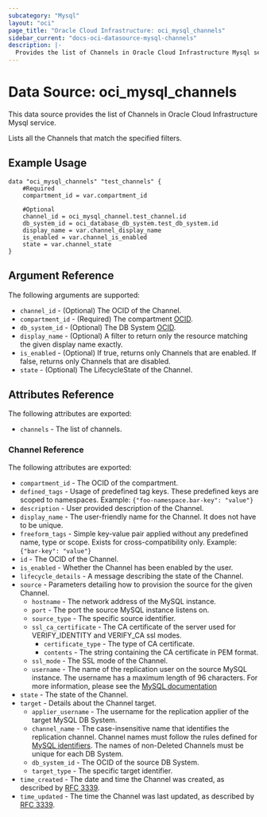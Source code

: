 ```yaml
---
subcategory: "Mysql"
layout: "oci"
page_title: "Oracle Cloud Infrastructure: oci_mysql_channels"
sidebar_current: "docs-oci-datasource-mysql-channels"
description: |-
  Provides the list of Channels in Oracle Cloud Infrastructure Mysql service
---
```


# Data Source: oci_mysql_channels
This data source provides the list of Channels in Oracle Cloud Infrastructure Mysql service.

Lists all the Channels that match the specified filters.

## Example Usage

```hcl
data "oci_mysql_channels" "test_channels" {
	#Required
	compartment_id = var.compartment_id

	#Optional
	channel_id = oci_mysql_channel.test_channel.id
	db_system_id = oci_database_db_system.test_db_system.id
	display_name = var.channel_display_name
	is_enabled = var.channel_is_enabled
	state = var.channel_state
}
```

## Argument Reference

The following arguments are supported:

* `channel_id` - (Optional) The OCID of the Channel.
* `compartment_id` - (Required) The compartment [OCID](https://docs.cloud.oracle.com/iaas/Content/General/Concepts/identifiers.htm).
* `db_system_id` - (Optional) The DB System [OCID](https://docs.cloud.oracle.com/iaas/Content/General/Concepts/identifiers.htm).
* `display_name` - (Optional) A filter to return only the resource matching the given display name exactly.
* `is_enabled` - (Optional) If true, returns only Channels that are enabled. If false, returns only Channels that are disabled. 
* `state` - (Optional) The LifecycleState of the Channel.


## Attributes Reference

The following attributes are exported:

* `channels` - The list of channels.

### Channel Reference

The following attributes are exported:

* `compartment_id` - The OCID of the compartment.
* `defined_tags` - Usage of predefined tag keys. These predefined keys are scoped to namespaces. Example: `{"foo-namespace.bar-key": "value"}` 
* `description` - User provided description of the Channel.
* `display_name` - The user-friendly name for the Channel. It does not have to be unique.
* `freeform_tags` - Simple key-value pair applied without any predefined name, type or scope. Exists for cross-compatibility only. Example: `{"bar-key": "value"}` 
* `id` - The OCID of the Channel.
* `is_enabled` - Whether the Channel has been enabled by the user.
* `lifecycle_details` - A message describing the state of the Channel.
* `source` - Parameters detailing how to provision the source for the given Channel.
	* `hostname` - The network address of the MySQL instance.
	* `port` - The port the source MySQL instance listens on.
	* `source_type` - The specific source identifier.
	* `ssl_ca_certificate` - The CA certificate of the server used for VERIFY_IDENTITY and VERIFY_CA ssl modes.
		* `certificate_type` - The type of CA certificate.
		* `contents` - The string containing the CA certificate in PEM format.
	* `ssl_mode` - The SSL mode of the Channel.
	* `username` - The name of the replication user on the source MySQL instance. The username has a maximum length of 96 characters. For more information, please see the [MySQL documentation](https://dev.mysql.com/doc/refman/8.0/en/change-master-to.html) 
* `state` - The state of the Channel.
* `target` - Details about the Channel target.
	* `applier_username` - The username for the replication applier of the target MySQL DB System.
	* `channel_name` - The case-insensitive name that identifies the replication channel. Channel names must follow the rules defined for [MySQL identifiers](https://dev.mysql.com/doc/refman/8.0/en/identifiers.html). The names of non-Deleted Channels must be unique for each DB System. 
	* `db_system_id` - The OCID of the source DB System.
	* `target_type` - The specific target identifier.
* `time_created` - The date and time the Channel was created, as described by [RFC 3339](https://tools.ietf.org/rfc/rfc3339). 
* `time_updated` - The time the Channel was last updated, as described by [RFC 3339](https://tools.ietf.org/rfc/rfc3339). 

